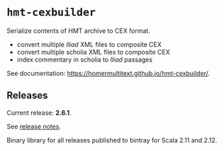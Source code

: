 # `hmt-cexbuilder`


Serialize contents of HMT archive to CEX format.

-   convert multiple *Iliad* XML files to composite CEX
-   convert multiple scholia XML files to composite CEX
-   index commentary in scholia to *Iliad* passages


See documentation: <https://homermultitext.github.io/hmt-cexbuilder/>.


## Releases

Current release:  **2.6.1**.

See [release notes](releases.md).

Binary library for all releases published to bintray for Scala 2.11 and 2.12.
